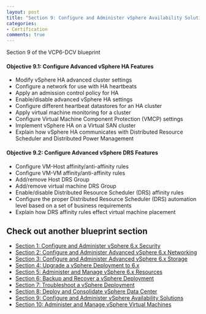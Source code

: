```yaml
---
layout: post
title: "Section 9: Configure and Administer vSphere Availability Solutions"
categories:
- Certification
comments: true
---
```

Section 9 of the VCP6-DCV blueprint

#### Objective 9.1: Configure Advanced vSphere HA Features
- Modify vSphere HA advanced cluster settings
- Configure a network for use with HA heartbeats
- Apply an admission control policy for HA
- Enable/disable advanced vSphere HA settings
- Configure different heartbeat datastores for an HA cluster
- Apply virtual machine monitoring for a cluster
- Configure Virtual Machine Component Protection (VMCP) settings
- Implement vSphere HA on a Virtual SAN cluster
- Explain how vSphere HA communicates with Distributed Resource Scheduler and Distributed Power Management

#### Objective 9.2: Configure Advanced vSphere DRS Features
- Configure VM-Host affinity/anti-affinity rules
- Configure VM-VM affinity/anti-affinity rules
- Add/remove Host DRS Group
- Add/remove virtual machine DRS Group
- Enable/disable Distributed Resource Scheduler (DRS) affinity rules
- Configure the proper Distributed Resource Scheduler (DRS) automation level based on a set of business requirements
- Explain how DRS affinity rules effect virtual machine placement

## Check out another blueprint section
- [Section 1: Configure and Administer vSphere 6.x Security](/certification/section-1-configure-and-administer-vsphere-6x-security/)
- [Section 2: Configure and Administer Advanced vSphere 6.x Networking](/certification/section-2-configure-and-administer-advanced-vsphere-6x-networking/)
- [Section 3: Configure and Administer Advanced vSphere 6.x Storage](/certification/section-3-configure-and-administer-advanced-vsphere-6x-storage/)
- [Section 4: Upgrade a vSphere Deployment to 6.x](/certification/section-4-upgrade-a-vsphere-deployment-to-6x/)
- [Section 5: Administer and Manage vSphere 6.x Resources](/certification/section-5-administer-and-manage-vsphere-6x-resources/)
- [Section 6: Backup and Recover a vSphere Deployment](/certification/section-6-backup-and-recover-a-vsphere-deployment/)
- [Section 7: Troubleshoot a vSphere Deployment](/certification/section-7-troubleshoot-a-vsphere-deployment/)
- [Section 8: Deploy and Consolidate vSphere Data Center](/certification/section-8-deploy-and-consolidate-vsphere-data-center/)
- [Section 9: Configure and Administer vSphere Availability Solutions](/certification/section-9-configure-and-administer-vsphere-availability-solutions/)
- [Section 10: Administer and Manage vSphere Virtual Machines](/certification/section-10-administer-and-manage-vsphere-virtual-machines/)

